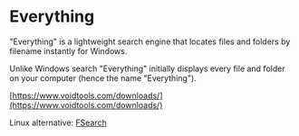 # Everything

"Everything" is a lightweight search engine that locates files and folders by filename instantly for Windows.

Unlike Windows search "Everything" initially displays every file and folder on your computer (hence the name "Everything").

[https://www.voidtools.com/downloads/](https://www.voidtools.com/downloads/)

Linux alternative: [FSearch](https://github.com/cboxdoerfer/fsearch)
